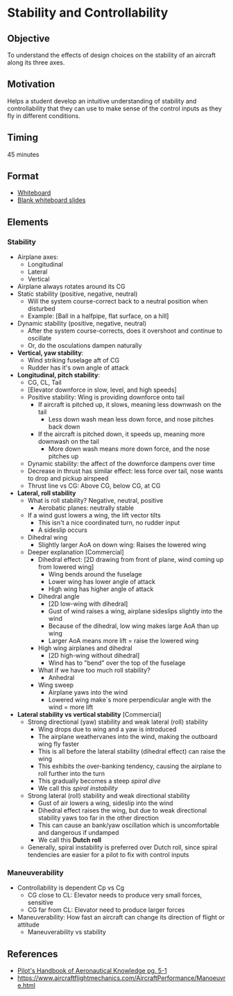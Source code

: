 # Stability and Controllability

## Objective

To understand the effects of design choices on the stability of an aircraft along its three axes.

## Motivation

Helps a student develop an intuitive understanding of stability and controllability that they can use to make sense of the control inputs as they fly in different conditions.

## Timing

45 minutes

## Format

- [Whiteboard](/slides/stability.pdf)
- [Blank whiteboard slides](/slides/stability-template.pdf)


## Elements

### Stability

- Airplane axes:
  - Longitudinal
  - Lateral
  - Vertical
- Airplane always rotates around its CG
- Static stability (positive, negative, neutral)
  - Will the system course-correct back to a neutral position when disturbed
  - Example: [Ball in a halfpipe, flat surface, on a hill]
- Dynamic stability (positive, negative, neutral)
  - After the system course-corrects, does it overshoot and continue to oscillate
  - Or, do the osculations dampen naturally
- **Vertical, yaw stability**:
  - Wind striking fuselage aft of CG
  - Rudder has it's own angle of attack
- **Longitudinal, pitch stability**:
  - CG, CL, Tail
  - [Elevator downforce in slow, level, and high speeds]
  - Positive stability: Wing is providing downforce onto tail
    - If aircraft is pitched up, it slows, meaning less downwash on the tail
      - Less down wash mean less down force, and nose pitches back down
    - If the aircraft is pitched down, it speeds up, meaning more downwash on the tail
      - More down wash means more down force, and the nose pitches up
  - Dynamic stability: the affect of the downforce dampens over time
  - Decrease in thrust has similar effect: less force over tail, nose wants to drop and pickup airspeed
  - Thrust line vs CG: Above CG, below CG, at CG
- **Lateral, roll stability**
  - What is roll stability? Negative, neutral, positive
    - Aerobatic planes: neutrally stable
  - If a wind gust lowers a wing, the lift vector tilts
    - This isn't a nice coordinated turn, no rudder input
    - A sideslip occurs
  - Dihedral wing
    - Slightly larger AoA on down wing: Raises the lowered wing
  - Deeper explanation [Commercial]
    - Dihedral effect: [2D drawing from front of plane, wind coming up from lowered wing]
      - Wing bends around the fuselage
      - Lower wing has lower angle of attack
      - High wing has higher angle of attack
    - Dihedral angle
      - [2D low-wing with dihedral]
      - Gust of wind raises a wing, airplane sideslips slightly into the wind
      - Because of the dihedral, low wing makes large AoA than up wing
      - Larger AoA means more lift = raise the lowered wing
    - High wing airplanes and dihedral
      - [2D high-wing without dihedral]
      - Wind has to "bend" over the top of the fuselage
    - What if we have too much roll stability?
      - Anhedral
    - Wing sweep
      - Airplane yaws into the wind
      - Lowered wing make`s more perpendicular angle with the wind = more lift
- **Lateral stability vs vertical stability** [Commercial]
  - Strong directional (yaw) stability and weak lateral (roll) stability
    - Wing drops due to wing and a yaw is introduced
    - The airplane weathervanes into the wind, making the outboard wing fly faster
    - This is all before the lateral stability (dihedral effect) can raise the wing
    - This exhibits the over-banking tendency, causing the airplane to roll further into the turn
    - This gradually becomes a steep _spiral dive_
    - We call this _spiral instability_
  - Strong lateral (roll) stability and weak directional stability
    - Gust of air lowers a wing, sideslip into the wind
    - Dihedral effect raises the wing, but due to weak directional stability yaws too far in the other direction
    - This can cause an bank/yaw oscillation which is uncomfortable and dangerous if undamped
    - We call this **Dutch roll**
  - Generally, spiral instability is preferred over Dutch roll, since spiral tendencies are easier for a pilot to fix with control inputs

### Maneuverability

- Controllability is dependent Cp vs Cg
  - CG close to CL: Elevator needs to produce very small forces, sensitive
  - CG far from CL: Elevator need to produce larger forces
- Maneuverability: How fast an aircraft can change its direction of flight or attitude
  - Maneuverability vs stability

## References

- [Pilot's Handbook of Aeronautical Knowledge pg. 5-1](/_references/PHAK/5-1)
- https://www.aircraftflightmechanics.com/AircraftPerformance/Manoeuvre.html
